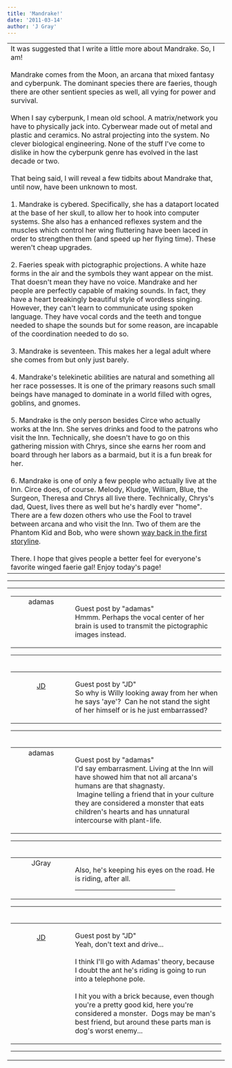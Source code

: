 ```yaml
---
title: 'Mandrake!'
date: '2011-03-14'
author: 'J Gray'
---
```


<div>
<!-- Main content here -->
<table border="0" class="post"><tbody><tr><td>
   
   <div class="post_body">
       It was suggested that I write a little more about Mandrake. So, I am!<br><br>Mandrake comes from the Moon, an arcana that mixed fantasy and cyberpunk. The dominant species there are faeries, though there are other sentient species as well, all vying for power and survival.<br><br>When I say cyberpunk, I mean old school. A matrix/network you have to physically jack into. Cyberwear made out of metal and plastic and ceramics. No astral projecting into the system. No clever biological engineering. None of the stuff I've come to dislike in how the cyberpunk genre has evolved in the last decade or two.<br><br>That being said, I will reveal a few tidbits about Mandrake that, until now, have been unknown to most.<br><br>1. Mandrake is cybered. Specifically, she has a dataport located at the base of her skull, to allow her to hook into computer systems. She also has a enhanced reflexes system and the muscles which control her wing fluttering have been laced in order to strengthen them (and speed up her flying time). These weren't cheap upgrades. <br><br>2. Faeries speak with pictographic projections. A white haze forms in the air and the symbols they want appear on the mist. That doesn't mean they have no voice. Mandrake and her people are perfectly capable of making sounds. In fact, they have a heart breakingly beautiful style of wordless singing. However, they can't learn to communicate using spoken language. They have vocal cords and the teeth and tongue needed to shape the sounds but for some reason, are incapable of the coordination needed to do so.<br><br>3. Mandrake is seventeen. This makes her a legal adult where she comes from but only just barely.<br><br>4. Mandrake's telekinetic abilities are natural and something all her race possesses. It is one of the primary reasons such small beings have managed to dominate in a world filled with ogres, goblins, and gnomes.<br><br>5. Mandrake is the only person besides Circe who actually works at the Inn. She serves drinks and food to the patrons who visit the Inn. Technically, she doesn't have to go on this gathering mission with Chrys, since she earns her room and board through her labors as a barmaid, but it is a fun break for her. <br><br>6. Mandrake is one of only a few people who actually live at the Inn. Circe does, of course. Melody, Kludge, William, Blue, the Surgeon, Theresa and Chrys all live there. Technically, Chrys's dad, Quest, lives there as well but he's hardly ever "home". There are a few dozen others who use the Fool to travel between arcana and who visit the Inn. Two of them are the Phantom Kid and Bob, who were shown <a name="" target="_blank" classname="" class="" href="/index.php?action=comics&amp;cid=17">way back in the first storyline</a>.<br><br>There. I hope that gives people a better feel for everyone's favorite winged faerie gal! Enjoy today's page!<br>
   </div>
   </td></tr>
   </tbody></table><hr><table style="width:100%; border:0;" class="comment_table"><tbody><tr><td width="100%"><a name=""> </a><div style="width:100%;" class="comment"><table border="0" width="100%"><tbody><tr><td align="center" valign="top" width="125">
<span class="comment_title"><center>adamas<br></center><a name="394">&nbsp;</a></span><br>
<center><img src="https://www.gravatar.com/avatar.php?gravatar_id=63b5da7dbecbf4a2fac891b8f15ccbc4&amp;default=http%3A%2F%2Fmysteriesofthearcana.com%2Ftemplates%2Fmain%2Fimages%2Favatar.gif&amp;size=80&amp;rating=g" border="0" alt=""></center>
</td>
<td valign="top">


<p class="comment_text"> </p><p class="comment_text"><span class="forum_info">Guest post by "adamas"</span><br> Hmmm. Perhaps the vocal center of her brain is used to transmit the pictographic images instead. <br></p>
 

</td></tr></tbody></table>
<hr></div></td></tr><tr><td width="100%"><a name=""> </a><div style="width:100%;" class="comment"><table border="0" width="100%"><tbody><tr><td align="center" valign="top" width="125">
<span class="comment_title"><center><br><a href="https://www.dragonpowered.com" target="_blank">JD</a><br></center><a name="395">&nbsp;</a></span><br>
<center><img src="https://www.gravatar.com/avatar.php?gravatar_id=ca086ab32c3326c1cca9697fd6eb1aec&amp;default=http%3A%2F%2Fmysteriesofthearcana.com%2Ftemplates%2Fmain%2Fimages%2Favatar.gif&amp;size=80&amp;rating=g" border="0" alt=""></center>
</td>
<td valign="top">


<p class="comment_text"> </p><p class="comment_text"><span class="forum_info">Guest post by "JD"</span><br> So why is Willy looking away from her when he says 'aye'?&nbsp; Can he not stand the sight of her himself or is he just embarrassed? <br></p>
 

</td></tr></tbody></table>
<hr></div></td></tr><tr><td width="100%"><a name=""> </a><div style="width:100%;" class="comment"><table border="0" width="100%"><tbody><tr><td align="center" valign="top" width="125">
<span class="comment_title"><center>adamas<br></center><a name="396">&nbsp;</a></span><br>
<center><img src="https://www.gravatar.com/avatar.php?gravatar_id=63b5da7dbecbf4a2fac891b8f15ccbc4&amp;default=http%3A%2F%2Fmysteriesofthearcana.com%2Ftemplates%2Fmain%2Fimages%2Favatar.gif&amp;size=80&amp;rating=g" border="0" alt=""></center>
</td>
<td valign="top">


<p class="comment_text"> </p><p class="comment_text"><span class="forum_info">Guest post by "adamas"</span><br> I'd say embarrasment. Living at the Inn will have showed him that not all arcana's humans are that shagnasty.<br>&nbsp;Imagine telling a friend that in your culture they are considered a monster that eats children's hearts and has unnatural intercourse with plant-life.<br></p>
 

</td></tr></tbody></table>
<hr></div></td></tr><tr><td width="100%"><a name=""> </a><div style="width:100%;" class="comment"><table border="0" width="100%"><tbody><tr><td align="center" valign="top" width="125">
<span class="comment_title"><center>JGray</center><a name="397">&nbsp;</a></span><br>
<center><img src="https://www.gravatar.com/avatar.php?gravatar_id=3de6483cf7ef4947f33483faa590f1a0&amp;default=http%3A%2F%2Fmysteriesofthearcana.com%2Ftemplates%2Fmain%2Fimages%2Favatar.gif&amp;size=100&amp;rating=g" border="0" alt=""></center>
</td>
<td valign="top">


<p class="comment_text"> </p><p class="comment_text">Also, he's keeping his eyes on the road. He is riding, after all.<br></p>
 <hr width="70%">

</td></tr></tbody></table>
<hr></div></td></tr><tr><td width="100%"><a name=""> </a><div style="width:100%;" class="comment"><table border="0" width="100%"><tbody><tr><td align="center" valign="top" width="125">
<span class="comment_title"><center><br><a href="https://www.dragonpowered.com" target="_blank">JD</a><br></center><a name="398">&nbsp;</a></span><br>
<center><img src="https://www.gravatar.com/avatar.php?gravatar_id=ca086ab32c3326c1cca9697fd6eb1aec&amp;default=http%3A%2F%2Fmysteriesofthearcana.com%2Ftemplates%2Fmain%2Fimages%2Favatar.gif&amp;size=80&amp;rating=g" border="0" alt=""></center>
</td>
<td valign="top">


<p class="comment_text"> </p><p class="comment_text"><span class="forum_info">Guest post by "JD"</span><br> Yeah, don't text and drive...<br><br>I think I'll go with Adamas' theory, because I doubt the ant he's riding is going to run into a telephone pole.<br><br>I hit you with a brick because, even though you're a pretty good kid, here you're considered a monster.&nbsp; Dogs may be man's best friend, but around these parts man is dog's worst enemy...<br></p>
 

</td></tr></tbody></table>
<hr></div></td></tr></tbody></table>
<!-- End main content -->
              </div>
